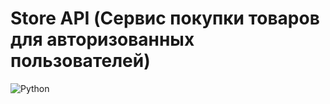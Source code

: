 # Store API (Сервис покупки товаров для авторизованных пользователей)

![Python](https://img.shields.io/badge/Python-3.10-blue)
